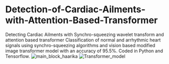 # Detection-of-Cardiac-Ailments-with-Attention-Based-Transformer
Detecting Cardiac Ailments with Synchro-squeezing wavelet transform and attention based transformer
Classification of normal and arrhythmic heart signals using
synchro-squeezing algorithms and vision based modified image transformer model with an accuracy of 95.5%.
Coded in Python and Tensorflow.
![main_block_haarika](https://user-images.githubusercontent.com/69581719/208266783-d87750ae-3137-42f5-834c-2212ed205b14.png)
![Transformer_model](https://user-images.githubusercontent.com/69581719/208266796-cc44675a-0269-4a24-9b76-ca758aaca526.png)
